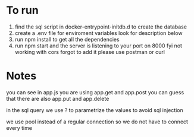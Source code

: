 # To run

1. find the sql script in docker-entrypoint-initdb.d to create the database
2. create a .env file for enviroment variables look for description below
3. run npm install to get all the dependencies
4. run npm start and the server is listening to your port on 8000 fyi not working with cors forgot to add it please use postman or curl

# Notes

you can see in app.js you are using app.get and app.post you can guess that there are also app.put and app.delete

in the sql query we use ? to parametrize the values to avoid sql injection

we use pool instead of a regular connection so we do not have to connect every time
